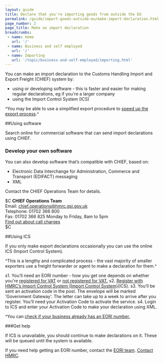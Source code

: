 ```yaml
---
layout: guide
title: Declare that you're importing goods from outside the EU
permalink: /guide/import-goods-outside-eu/make-import-declaration.html
page_number: 2
page_title: Make an import declaration
breadcrumbs:
 - name: Home
   url: '/'
 - name: Business and self employed
   url: '/'
 - name: Importing
   url: '/topic/business-and-self-employed/importing.html'   
---
```


You can make an import declaration to the Customs Handling Import and Export Freight (CHIEF) system by:

* using or developing software - this is faster and easier for making regular declarations, eg if you're a larger company
* using the Import Control System (ICS)

^You may be able to use a simplified export procedure to [speed up the export process](/apply-simplified-declaration-procedure-sdp-imports-exports.html).^

##Using software

Search online for commercial software that can send import declarations using CHIEF.

### Develop your own software

You can also develop software that’s compatible with CHIEF, based on:

- Electronic Data Interchange for Administration, Commerce and Transport (EDIFACT) messaging
- XML

Contact the CHIEF Operations Team for details.

$C 
**CHIEF Operations Team**   
Email: <chief.operations@hmrc.gsi.gov.uk>      
Telephone: 01702 366 800   
Fax: 01702 366 825
Monday to Friday, 8am to 5pm  
[Find out about call charges](/call-charges)  
$C  

##Using ICS

If you only make export declarations occasionally you can use the online ICS (Import Control System).

^This is a lengthy and complicated process - the vast majority of smaller exporters use a freight forwarder or agent to make a declaration for them.^

s1. You’ll need an EORI number - how you get one depends on whether you're [registered for VAT](https://online.hmrc.gov.uk/shortforms/form/EORIVAT) or [not registered for VAT.](https://online.hmrc.gov.uk/shortforms/form/EORINonVATExport)
s2. [Register with HMRC’s Import Control System (Import Control System)](https://online.hmrc.gov.uk/registration/organisation)(ICS). 
s3. You’ll be sent an activation code in the post. The envelope will be marked 'Government Gateway'. The letter can take up to a week to arrive after you register. You’ll need your Activation Code to activate the service.
s4. Login to ICS and enter your Activation Code to make your declaration using XML. 

^You can [check if your business already has an EORI number.](http://ec.europa.eu/taxation_customs/dds2/eos/eori_validation.jsp?Lang=en)

###Get help

If ICS is unavailable, you should continue to make declarations on it. These will be queued until the system is available.

If you need help getting an EORI number, contact the [EORI team](https://online.hmrc.gov.uk/shortforms/form/EORIContact).
[Contact HMRC](/government/organisations/hm-revenue-customs/contact/new-computerised-transit-system-enquiries).








